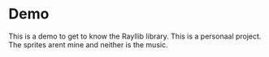 # Demo
This is a demo to get to know the Rayllib library. This is a personaal project. The sprites arent mine and neither is the music.
